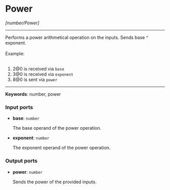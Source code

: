 # Power

_[number/Power]_

---

Performs a power arithmetical operation on the inputs. Sends base ^ exponent.<br>
<br>
Example:<br>
<br>
1. 2@0 is received via `base`<br>
2. 3@0 is received via `exponent`<br>
3. 8@0 is sent via `power`<br>

---

__Keywords__: number, power

### Input ports

* __base__: ` number `

    The base operand of the power operation.<br>


* __exponent__: ` number `

    The exponent operand of the power operation.<br>

### Output ports

* __power__: ` number `

    Sends the power of the provided inputs.<br>


